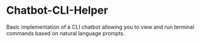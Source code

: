 # Chatbot-CLI-Helper
Basic implementation of a CLI chatbot allowing you to view and run terminal commands based on natural language prompts.
